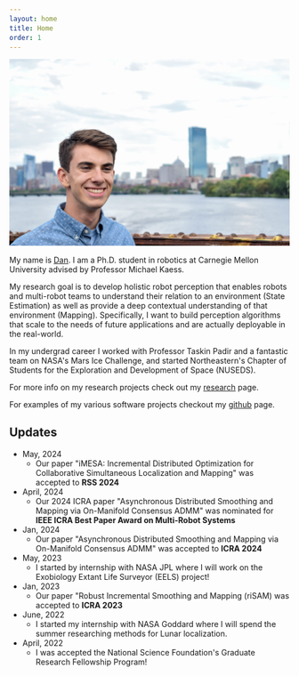 ```yaml
---
layout: home
title: Home
order: 1
---
```


![headshot](/images/index/headshot.jpg)

My name is [Dan](/dan). I am a Ph.D. student in robotics at Carnegie Mellon University advised by Professor Michael Kaess.

My research goal is to develop holistic robot perception that enables robots and multi-robot teams to understand their relation to an environment (State Estimation) as well as provide a deep contextual understanding of that environment (Mapping). Specifically, I want to build perception algorithms that scale to the needs of future applications and are actually deployable in the real-world.

In my undergrad career I worked with Professor Taskin Padir and a fantastic team on NASA's Mars Ice Challenge, and started Northeastern's Chapter of Students for the Exploration and Development of Space (NUSEDS).

For more info on my research projects check out my [research](/research) page.

For examples of my various software projects checkout my [github](https://github.com/danmcgann) page.

## Updates
* May, 2024
    * Our paper "iMESA: Incremental Distributed Optimization for Collaborative Simultaneous Localization and Mapping" was accepted to **RSS 2024**
* April, 2024
    * Our 2024 ICRA paper "Asynchronous Distributed Smoothing and Mapping via On-Manifold Consensus ADMM" was nominated for **IEEE ICRA Best Paper Award on Multi-Robot Systems**
* Jan, 2024
    * Our paper "Asynchronous Distributed Smoothing and Mapping via On-Manifold Consensus ADMM" was accepted to **ICRA 2024**
* May, 2023
    * I started by internship with NASA JPL where I will work on the Exobiology Extant Life Surveyor (EELS) project!
* Jan, 2023
    * Our paper "Robust Incremental Smoothing and Mapping (riSAM) was accepted to **ICRA 2023**
* June, 2022
    * I started my internship with NASA Goddard where I will spend the summer researching methods for Lunar localization.
* April, 2022
    * I was accepted the National Science Foundation's Graduate Research Fellowship Program!